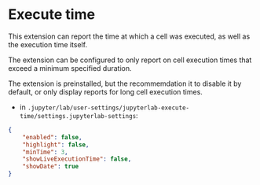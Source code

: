 # Execute time

This extension can report the time at which a cell was executed, as well as the execution time itself.

The extension can be configured to only report on cell execution times that exceed a minimum specified duration.

The extension is preinstalled, but the recommemdation it to disable it by default, or only display reports for long cell execution times.

- in `.jupyter/lab/user-settings/jupyterlab-execute-time/settings.jupyterlab-settings`:

```json
{
    "enabled": false,
    "highlight": false,
    "minTime": 3,
    "showLiveExecutionTime": false,
    "showDate": true
}
```
